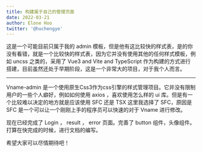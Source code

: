 ```yaml
---
title: 构建属于自己的管理页面
date: 2022-03-21
author: Elone Hoo
twitter: '@huchengye'
---
```


这是一个可能目前只属于我的 admin 模板，但是他有这比较快的样式表，是的你没有看错，就是一个比较快的样式表，因为它并没有使用其他的任何样式模板，例如 uncss 之类的，采用了 Vue3 and Vite and TypeScript 作为构建的方式进行搭建，目前虽然还处于早期阶段，这是一个非常大的项目，对于我个人而言。

---

Vname-admin 是一个使用原生Css3作为css引擎的样式管理项目。它并没有限制用户的一些个人癖好，例如如何使用 axios ，喜欢使用怎么样的 ui 库。但是有一个比较难以决定的地方就是应该使用 SFC 还是 TSX 这里我选择了 SFC，原因是 SFC 是一个可以让一个刚刚上手的程序员可以快速的对于 Vname 进行修改。

现在已经完成了 Login ， result ， error 页面。完善了 button 组件，头像组件。打算在快完成的时候，进行文档的编写。

希望大家可以尽情期待吧！

